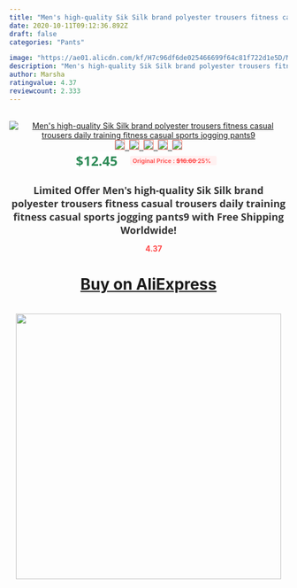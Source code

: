 ```yaml
---
title: "Men's high-quality Sik Silk brand polyester trousers fitness casual trousers daily training fitness casual sports jogging pants9"
date: 2020-10-11T09:12:36.892Z
draft: false
categories: "Pants"

image: "https://ae01.alicdn.com/kf/H7c96df6de025466699f64c81f722d1e5D/Men-s-high-quality-Sik-Silk-brand-polyester-trousers-fitness-casual-trousers-daily-training-fitness-casual.png_220x220.png"
description: "Men's high-quality Sik Silk brand polyester trousers fitness casual trousers daily training fitness casual sports jogging pants9"
author: Marsha
ratingvalue: 4.37
reviewcount: 2.333
---
```

<br>
<div style="text-align: center;">
<a href="https://s.click.aliexpress.com/e/_9frz2l" target="_blank" rel="nofollow noopener noreferrer"><img alt="Men's high-quality Sik Silk brand polyester trousers fitness casual trousers daily training fitness casual sports jogging pants9" class="magnifier-image" src="https://ae01.alicdn.com/kf/H7c96df6de025466699f64c81f722d1e5D/Men-s-high-quality-Sik-Silk-brand-polyester-trousers-fitness-casual-trousers-daily-training-fitness-casual.png_220x220.png_640x640.jpg">
<br>
<img style="border:1px solid salmon" src="https://ae01.alicdn.com/kf/H7c96df6de025466699f64c81f722d1e5D/Men-s-high-quality-Sik-Silk-brand-polyester-trousers-fitness-casual-trousers-daily-training-fitness-casual.png_120x120.jpg">&nbsp;&nbsp;<img style="border:1px solid salmon" src="https://ae01.alicdn.com/kf/Hda8eae5cd0a2466385738773ebed15e13/Men-s-high-quality-Sik-Silk-brand-polyester-trousers-fitness-casual-trousers-daily-training-fitness-casual.jpg_120x120.jpg">&nbsp;&nbsp;<img style="border:1px solid salmon" src="https://ae01.alicdn.com/kf/He3a223c3e8d24f8eb45bd54bf21fda11H/Men-s-high-quality-Sik-Silk-brand-polyester-trousers-fitness-casual-trousers-daily-training-fitness-casual.jpg_120x120.jpg">&nbsp;&nbsp;<img style="border:1px solid salmon" src="https://ae01.alicdn.com/kf/H878e65a0d69c4d56aa52597a1126078bU/Men-s-high-quality-Sik-Silk-brand-polyester-trousers-fitness-casual-trousers-daily-training-fitness-casual.jpg_120x120.jpg">&nbsp;&nbsp;<img style="border:1px solid salmon" src="https://ae01.alicdn.com/kf/H077b925ae928458cb08e66949a7c2fe8E/Men-s-high-quality-Sik-Silk-brand-polyester-trousers-fitness-casual-trousers-daily-training-fitness-casual.jpg_120x120.jpg"></a></div><br0>
<div style="text-align: center;"><span style="background-color: white; border: 0px; box-sizing: border-box; color: seagreen; display: inline-block; font-family: &quot;open sans&quot; , &quot;arial&quot; , &quot;helvetica&quot; , sans-serif , &quot;heiti&quot;; font-size: 24px; font-stretch: inherit; font-weight: 700; line-height: inherit; margin: 0px 10px 0px 0px; padding: 0px; vertical-align: middle;">$12.45 </span>
<span style="background: rgb(255 , 241 , 241); border-radius: 3px; border: 0px; box-sizing: border-box; color: #ff4747; display: inline-block; font-family: inherit; font-size: 12px; font-stretch: inherit; font-style: inherit; font-variant: inherit; font-weight: 600; line-height: inherit; margin: 0px; padding: 2px 5px; transform: scale(0.9); vertical-align: middle;">Original Price : <b style="text-decoration: line-through;">$16.60 </b> 25%&nbsp;&nbsp;</span></div>
<h1 style="color: #333333; display: inline-block; font-family: &quot;open sans&quot; , &quot;arial&quot; , &quot;helvetica&quot; , sans-serif , &quot;heiti&quot;; font-size: 18px; font-stretch: inherit; font-weight: 700; text-align: center;">Limited Offer Men's high-quality Sik Silk brand polyester trousers fitness casual trousers daily training fitness casual sports jogging pants9 with Free Shipping Worldwide!</h1>
<div style="color: #ff4747; text-align: center;">
<img src="https://4.bp.blogspot.com/-M0ZcTcb-5uY/XleCXlxnR4I/AAAAAAAAAEc/OrjgMkXV1oMQFaCRZj5HQwOCBcu3w1FegCPcBGAYYCw/s1600/star.png" style="height: 15px;">&nbsp;<b>4.37</b></div>
<div class="button_cont" align="center"><a class="buynow_a" href="https://s.click.aliexpress.com/e/_9frz2l" target="_blank" rel="nofollow noopener noreferrer"><H1>Buy on AliExpress</H1></a></div><br>
<div class="separator" style="clear: both; text-align: center;">
<img src="https://lh3.googleusercontent.com/-pTy5HemUv9M/XlePHvY0dAI/AAAAAAAAAE4/0nX5iRUoIWY8eMW9Dpxeirr157OZliDIgCLcBGAsYHQ/s1600/badge.gif" width="480">
</div>
